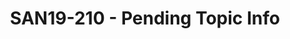 ---
categories:
- san19
description: To Be Provided
image:
  featured: 'true'
  path: /assets/images/featured-images/san19/SAN19-210.png
session_attendee_num: '1'
session_id: SAN19-210
session_room: Pacific Room (Keynote)
session_slot:
  end_time: '2019-09-24 11:50:00'
  start_time: '2019-09-24 11:00:00'
session_speakers:
- speaker_bio: see web page
  speaker_company: Linaro
  speaker_image: /assets/images/speakers/san19/andrea-gallo.jpg
  speaker_location: Milan Area, Italy
  speaker_name: Andrea Gallo
  speaker_position: VP of Membership Development
  speaker_url: www.linaro.org
  speaker_username: andrea.gallo
session_track: IoT Fog/Gateway/Edge Computing
tag: session
tags:
- Tools
- ' Linux Kernel'
- ' Training'
title: SAN19-210 - Pending Topic Info
---